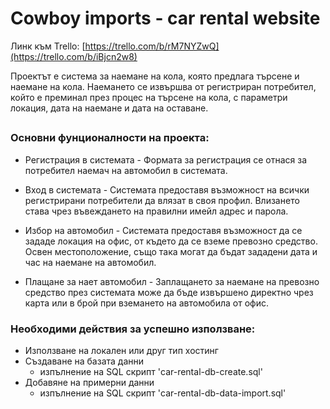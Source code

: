 # Cowboy imports - car rental website

Линк към Trello: [https://trello.com/b/rM7NYZwQ](https://trello.com/b/iBjcn2w8)

Проектът е система за наемане на кола, която предлага търсене и наемане на кола. Наемането се извършва от регистриран потребител, който е преминал през процес на търсене на кола, с параметри локация, дата на наемане и дата на оставане.

##

### Основни фунционалности на проекта:
  -  Регистрация в системата - Формата за регистрация се отнася за потребител наемач на автомобил в системата. 
  
  -  Вход в системата - Системата предоставя възможност на всички регистрирани потребители да влязат в своя профил. Влизането става чрез въвеждането на правилни имейл адрес и парола.

  -  Избор на автомобил - Системата предоставя възможност да се зададе локация на офис, от където да се вземе превозно средство. Освен местоположение, също така могат да бъдат зададени дата и час на наемане на автомобил.

  -  Плащане за нает автомобил - Заплащането за наемане на превозно средство през системата може да бъде извършено директно чрез карта или в брой при вземането на автомобила от офис.


### Необходими действия за успешно използване:

  - Използване на локален или друг тип хостинг
  - Създаване на базата данни
    - изпълнение на SQL скрипт 'car-rental-db-create.sql'
  - Добавяне на примерни данни
    - изпълнение на SQL скрипт 'car-rental-db-data-import.sql'
